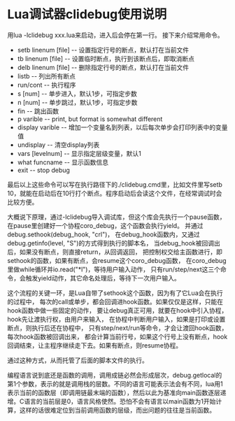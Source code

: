 Lua调试器clidebug使用说明
====
用lua -lclidebug xxx.lua来启动，进入后会停在第一行。
接下来介绍常用命令。

* setb linenum [file] -- 设置指定行号的断点，默认打在当前文件
* tb linenum [file] -- 设置临时断点，执行到该断点后，即取消断点
* delb linenum [file] -- 删除指定行号的断点，默认打在当前文件
* listb -- 列出所有断点
* run/cont -- 执行程序
* s [num] -- 单步进入，默认1步，可指定步数
* n [num] -- 单步跳过，默认1步，可指定步数
* fin -- 跳出函数
* p varible -- print, but format is somewhat different
* display varible -- 增加一个变量名到列表，以后每次单步会打印列表中的变量值
* undisplay -- 清空display列表
* vars [levelnum] -- 显示指定层级变量，默认1
* what funcname -- 显示函数信息
* exit -- stop debug

最后以上这些命令可以写在执行路径下的./clidebug.cmd里，比如文件里写setb 10，就能在启动后在10行打个断点。程序启动后会读这个文件，在经常调试时会比较方便。

大概说下原理，通过-lclidebug导入调试库，但这个库会先执行一个pause函数，
在pause里创建好一个协程coro_debug，这个函数会执行yield。
并通过debug.sethook(debug_hook, "crl")，
在debug_hook函数内，又通过debug.getinfo(level, "S")的方式得到执行的脚本名，
当debug_hook被回调出后，如果没有断点，则直接return，从回调返回，
把控制权交给主函数进行，即sethook的函数，如果有断点，会resume这个coro_debug函数，
在coro_debug里做while循环并io.read("*l")，等待用户输入动作，
只有run/step/next这三个命令，会触发yield动作，其它命名处理后，等待下一次用户输入。

这个流程的关键一环，是Lua自带了sethook这个函数，因为有了它Lua会在执行的过程中，
每次的call或单步，都会回调进hook函数。如果仅仅是这样，只能在hook函数中做一些固定的动作，
要让debug真正可用，就要在hook中引入协程，hook先让渡执行权，由用户来输入，
在协程中判断用户输入，如果是打印或设置断点，则执行后还在协程中，
只有step/next/run等命令，才会让渡回hook函数，每次hook函数被回调出来，
都会计算当前行号，如果这个行号上没有断点，hook回调结束，让主程序继续走下去。如果有断点，则resume协程。

通过这种方式，从而托管了后面的脚本文件的执行。

编程语言说到底还是函数的调用，调用成链必然会形成层次，debug.getlocal的第1个参数，表示的就是调用栈的层数。不同的语言可能表示法会有不同，lua用1表示当前的函数层（即调用链最末端的函数），然后以此为基准向main函数逐层递增。C语言的当前层是0，语言风格使然。恐怕不会有语言以main函数为1开始计算，这样的话很难定位到当前调用函数的层级，而出问题的往往是当前函数。